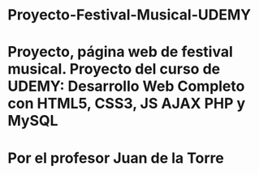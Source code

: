 # Proyecto-Festival-Musical-UDEMY
# Proyecto, página web de festival musical. Proyecto del curso de UDEMY: Desarrollo Web Completo con HTML5, CSS3, JS AJAX PHP y MySQL
# Por el profesor Juan de la Torre
